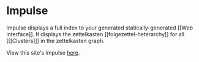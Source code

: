 # Impulse

Impulse displays a full index to your generated statically-generated [[Web interface]].  It displays the zettelkasten [[folgezettel-heterarchy]] for all [[[Clusters]]] in the zettelkasten graph.

View this site's impulse [here](./impulse.html). 